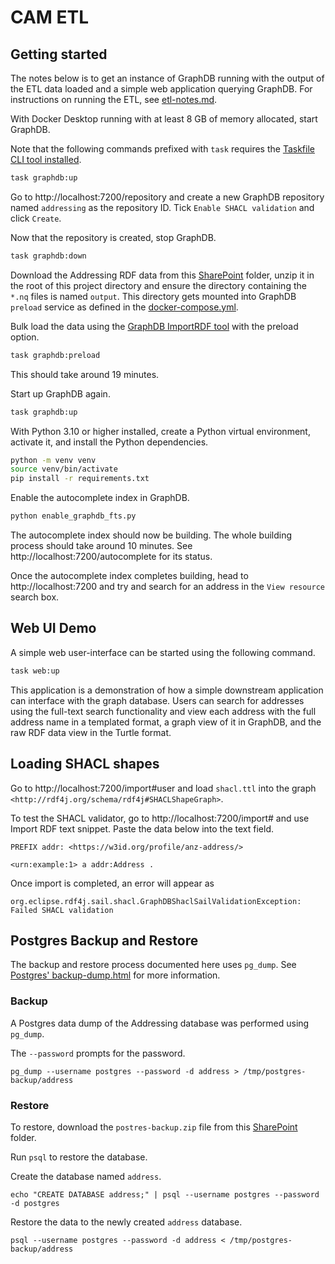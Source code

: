 # CAM ETL

## Getting started

The notes below is to get an instance of GraphDB running with the output of the ETL data loaded and a simple web application querying GraphDB. For instructions on running the ETL, see [etl-notes.md](etl-notes.md).

With Docker Desktop running with at least 8 GB of memory allocated, start GraphDB.

Note that the following commands prefixed with `task` requires the [Taskfile CLI tool installed](https://taskfile.dev/installation/).

```bash
task graphdb:up
```

Go to http://localhost:7200/repository and create a new GraphDB repository named `addressing` as the repository ID. Tick `Enable SHACL validation` and click `Create`.

Now that the repository is created, stop GraphDB.

```bash
task graphdb:down
```

Download the Addressing RDF data from this [SharePoint](https://itpqld.sharepoint.com.mcas.ms/sites/R-SICAMProjectBoard/Shared%20Documents/Forms/AllItems.aspx?id=%2Fsites%2FR%2DSICAMProjectBoard%2FShared%20Documents%2FGeneral%2FSandbox%20ETL&viewid=d8225c45%2D5e3a%2D4dda%2Db296%2Db01e4ae1eb77) folder, unzip it in the root of this project directory and ensure the directory containing the `*.nq` files is named `output`. This directory gets mounted into GraphDB `preload` service as defined in the [docker-compose.yml](docker-compose.yml).

Bulk load the data using the [GraphDB ImportRDF tool](https://graphdb.ontotext.com/documentation/10.2/loading-data-using-importrdf.html) with the preload option.

```bash
task graphdb:preload
```

This should take around 19 minutes.

Start up GraphDB again.

```bash
task graphdb:up
```

With Python 3.10 or higher installed, create a Python virtual environment, activate it, and install the Python dependencies.

```bash
python -m venv venv
source venv/bin/activate
pip install -r requirements.txt
```

Enable the autocomplete index in GraphDB.

```bash
python enable_graphdb_fts.py
```

The autocomplete index should now be building. The whole building process should take around 10 minutes. See http://localhost:7200/autocomplete for its status.

Once the autocomplete index completes building, head to http://localhost:7200 and try and search for an address in the `View resource` search box.

## Web UI Demo

A simple web user-interface can be started using the following command.

```bash
task web:up
```

This application is a demonstration of how a simple downstream application can interface with the graph database. Users can search for addresses using the full-text search functionality and view each address with the full address name in a templated format, a graph view of it in GraphDB, and the raw RDF data view in the Turtle format.

## Loading SHACL shapes

Go to http://localhost:7200/import#user and load `shacl.ttl` into the graph `<http://rdf4j.org/schema/rdf4j#SHACLShapeGraph>`.

To test the SHACL validator, go to http://localhost:7200/import# and use Import RDF text snippet. Paste the data below into the text field.

```turtle
PREFIX addr: <https://w3id.org/profile/anz-address/>

<urn:example:1> a addr:Address .
```

Once import is completed, an error will appear as

```
org.eclipse.rdf4j.sail.shacl.GraphDBShaclSailValidationException: Failed SHACL validation
```

## Postgres Backup and Restore

The backup and restore process documented here uses `pg_dump`. See [Postgres' backup-dump.html](https://www.postgresql.org/docs/current/backup-dump.html) for more information.

### Backup

A Postgres data dump of the Addressing database was performed using `pg_dump`.

The `--password` prompts for the password.

```
pg_dump --username postgres --password -d address > /tmp/postgres-backup/address
```

### Restore

To restore, download the `postres-backup.zip` file from this [SharePoint](https://itpqld.sharepoint.com.mcas.ms/sites/R-SICAMProjectBoard/Shared%20Documents/Forms/AllItems.aspx?id=%2Fsites%2FR%2DSICAMProjectBoard%2FShared%20Documents%2FGeneral%2FSandbox%20ETL&viewid=d8225c45%2D5e3a%2D4dda%2Db296%2Db01e4ae1eb77) folder.

Run `psql` to restore the database.

Create the database named `address`.

```
echo "CREATE DATABASE address;" | psql --username postgres --password -d postgres
```

Restore the data to the newly created `address` database.

```
psql --username postgres --password -d address < /tmp/postgres-backup/address
```

